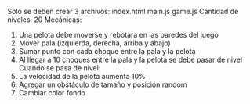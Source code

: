 Solo se deben crear 3 archivos:
        index.html
        main.js
        game.js
Cantidad de niveles: 20
    Mecánicas:
1) Una pelota debe moverse y rebotara en las paredes del juego
2) Mover pala (izquierda, derecha, arriba y abajo)
3) Sumar punto con cada choque entre la pala y la pelota
4) Al llegar a 10 choques entre la pala y la pelota se debe pasar de nivel
Cuando se pasa de nivel:
5) La velocidad de la pelota aumenta 10%
6) Agregar un obstáculo de tamaño y posición random
7) Cambiar color fondo
